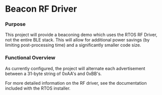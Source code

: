 Beacon RF Driver
====================
### Purpose
This project will provide a beaconing demo which uses the RTOS RF Driver, not the entire BLE stack.  This will allow for additional power savings (by limiting post-processing time) and a significantly smaller code size.

### Functional Overview
As currently configured, the project will alternate each advertisement between a 31-byte string of 0xAA's and 0xBB's.

For more detailed information on the RF driver, see the documentation included with the RTOS installer.
